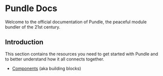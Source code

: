 # Pundle Docs

Welcome to the official documentation of Pundle, the peaceful module bundler of the 21st century.

## Introduction

This section contains the resources you need to get started with Pundle and to better understand how it all connects together.

- [Components](./components/README.md) (aka building blocks)

